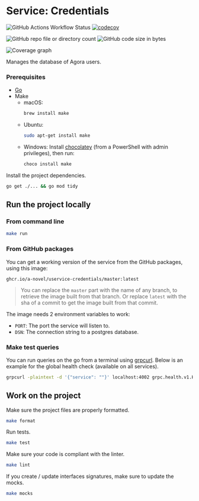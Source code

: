 # Service: Credentials

![GitHub Actions Workflow Status](https://img.shields.io/github/actions/workflow/status/a-novel/uservice-credentials/main.yaml)
[![codecov](https://codecov.io/gh/a-novel/uservice-credentials/graph/badge.svg?token=6KNo94gIT6)](https://codecov.io/gh/a-novel/uservice-credentials)

![GitHub repo file or directory count](https://img.shields.io/github/directory-file-count/a-novel/uservice-credentials)
![GitHub code size in bytes](https://img.shields.io/github/languages/code-size/a-novel/uservice-credentials)

![Coverage graph](https://codecov.io/gh/a-novel/uservice-credentials/graphs/sunburst.svg?token=6KNo94gIT6)

Manages the database of Agora users.

### Prerequisites

- [Go](https://go.dev/doc/install)
- Make
    - macOS:
      ```bash
      brew install make
      ```
    - Ubuntu:
      ```bash
      sudo apt-get install make
      ```
    - Windows: Install [chocolatey](https://chocolatey.org/install) (from a PowerShell with admin privileges), then run:
      ```bash
      choco install make
      ```

Install the project dependencies.

```bash
go get ./... && go mod tidy
```

## Run the project locally

### From command line

```bash
make run
```

### From GitHub packages

You can get a working version of the service from the GitHub packages, using this image:

```
ghcr.io/a-novel/uservice-credentials/master:latest
```

> You can replace the `master` part with the name of any branch, to retrieve the image built from that branch. Or
> replace `latest` with the sha of a commit to get the image built from that commit.

The image needs 2 environment variables to work:

- `PORT`: The port the service will listen to.
- `DSN`: The connection string to a postgres database.

### Make test queries

You can run queries on the go from a terminal using [grpcurl](https://github.com/fullstorydev/grpcurl). Below is an
example for the global health check (available on all services).

```bash
grpcurl -plaintext -d '{"service": ""}' localhost:4002 grpc.health.v1.Health/Check
```

## Work on the project

Make sure the project files are properly formatted.

```bash
make format
```

Run tests.

```bash
make test
```

Make sure your code is compliant with the linter.

```bash
make lint
```

If you create / update interfaces signatures, make sure to update the mocks.

```bash
make mocks
```

